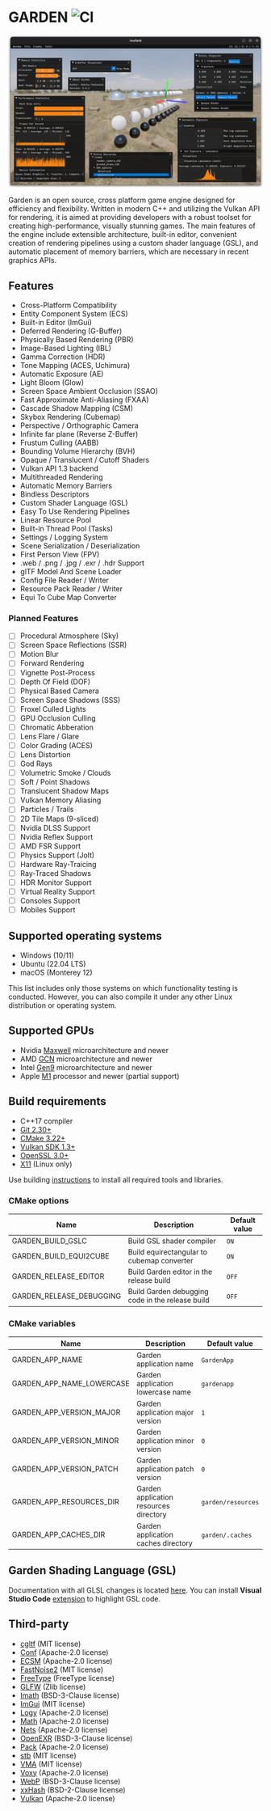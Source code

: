 # GARDEN ![CI](https://github.com/cfnptr/garden/actions/workflows/cmake.yml/badge.svg)

![Engine screenshot](docs/engine-screenshot.png)

Garden is an open source, cross platform game engine designed for efficiency and flexibility.
Written in modern C++ and utilizing the Vulkan API for rendering, it is aimed at providing
developers with a robust toolset for creating high-performance, visually stunning games.
The main features of the engine include extensible architecture, built-in editor,
convenient creation of rendering pipelines using a custom shader language (GSL), and
automatic placement of memory barriers, which are necessary in recent graphics APIs.

## Features

* Cross-Platform Compatibility
* Entity Component System (ECS)
* Built-in Editor (ImGui)
* Deferred Rendering (G-Buffer)
* Physically Based Rendering (PBR)
* Image-Based Lighting (IBL)
* Gamma Correction (HDR)
* Tone Mapping (ACES, Uchimura)
* Automatic Exposure (AE)
* Light Bloom (Glow)
* Screen Space Ambient Occlusion (SSAO)
* Fast Approximate Anti-Aliasing (FXAA)
* Cascade Shadow Mapping (CSM)
* Skybox Rendering (Cubemap)
* Perspective / Orthographic Camera
* Infinite far plane (Reverse Z-Buffer)
* Frustum Culling (AABB)
* Bounding Volume Hierarchy (BVH)
* Opaque / Translucent / Cutoff Shaders
* Vulkan API 1.3 backend
* Multithreaded Rendering
* Automatic Memory Barriers
* Bindless Descriptors
* Custom Shader Language (GSL)
* Easy To Use Rendering Pipelines
* Linear Resource Pool
* Built-in Thread Pool (Tasks)
* Settings / Logging System
* Scene Serialization / Deserialization
* First Person View (FPV)
* .web / .png / .jpg / .exr / .hdr Support
* glTF Model And Scene Loader
* Config File Reader / Writer
* Resource Pack Reader / Writer
* Equi To Cube Map Converter

### Planned Features

- [ ] Procedural Atmosphere (Sky)
- [ ] Screen Space Reflections (SSR)
- [ ] Motion Blur
- [ ] Forward Rendering
- [ ] Vignette Post-Process
- [ ] Depth Of Field (DOF)
- [ ] Physical Based Camera
- [ ] Screen Space Shadows (SSS)
- [ ] Froxel Culled Lights
- [ ] GPU Occlusion Culling
- [ ] Chromatic Abberation
- [ ] Lens Flare / Glare
- [ ] Color Grading (ACES)
- [ ] Lens Distortion
- [ ] God Rays
- [ ] Volumetric Smoke / Clouds
- [ ] Soft / Point Shadows
- [ ] Translucent Shadow Maps
- [ ] Vulkan Memory Aliasing
- [ ] Particles / Trails
- [ ] 2D Tile Maps (9-sliced)
- [ ] Nvidia DLSS Support
- [ ] Nvidia Reflex Support
- [ ] AMD FSR Support
- [ ] Physics Support (Jolt)
- [ ] Hardware Ray-Traicing
- [ ] Ray-Traced Shadows
- [ ] HDR Monitor Support
- [ ] Virtual Reality Support
- [ ] Consoles Support
- [ ] Mobiles Support

## Supported operating systems

* Windows (10/11)
* Ubuntu (22.04 LTS)
* macOS (Monterey 12)

This list includes only those systems on which functionality testing is conducted.
However, you can also compile it under any other Linux distribution or operating system.

## Supported GPUs

* Nvidia [Maxwell](https://developer.nvidia.com/maxwell-compute-architecture) microarchitecture and newer
* AMD [GCN](https://en.wikipedia.org/wiki/Graphics_Core_Next) microarchitecture and newer
* Intel [Gen9](https://en.wikichip.org/wiki/intel/microarchitectures/gen9) microarchitecture and newer
* Apple [M1](https://en.wikipedia.org/wiki/Apple_M1) processor and newer (partial support)

## Build requirements

* C++17 compiler
* [Git 2.30+](https://git-scm.com)
* [CMake 3.22+](https://cmake.org)
* [Vulkan SDK 1.3+](https://vulkan.lunarg.com)
* [OpenSSL 3.0+](https://openssl.org)
* [X11](https://www.x.org) (Linux only)

Use building [instructions](BUILDING.md) to install all required tools and libraries.

### CMake options

| Name                     | Description                                      | Default value |
|--------------------------|--------------------------------------------------|---------------|
| GARDEN_BUILD_GSLC        | Build GSL shader compiler                        | `ON`          |
| GARDEN_BUILD_EQUI2CUBE   | Build equirectangular to cubemap converter       | `ON`          |
| GARDEN_RELEASE_EDITOR    | Build Garden editor in the release build         | `OFF`         |
| GARDEN_RELEASE_DEBUGGING | Build Garden debugging code in the release build | `OFF`         |

### CMake variables

| Name                      | Description                            | Default value      |
|---------------------------|----------------------------------------|--------------------|
| GARDEN_APP_NAME           | Garden application name                | `GardenApp`        |
| GARDEN_APP_NAME_LOWERCASE | Garden application lowercase name      | `gardenapp`        |
| GARDEN_APP_VERSION_MAJOR  | Garden application major version       | `1`                |
| GARDEN_APP_VERSION_MINOR  | Garden application minor version       | `0`                |
| GARDEN_APP_VERSION_PATCH  | Garden application patch version       | `0`                |
| GARDEN_APP_RESOURCES_DIR  | Garden application resources directory | `garden/resources` |
| GARDEN_APP_CACHES_DIR     | Garden application caches directory    | `garden/.caches`   |

## Garden Shading Language (GSL)

Documentation with all GLSL changes is located [here](docs/gsl.md).
You can install **Visual Studio Code** [extension](https://marketplace.visualstudio.com/items?itemName=cfnptr.gsl-linter) to highlight GSL code.

## Third-party

* [cgltf](https://github.com/jkuhlmann/cgltf) (MIT license)
* [Conf](https://github.com/cfnptr/conf) (Apache-2.0 license)
* [ECSM](https://github.com/cfnptr/ecsm) (Apache-2.0 license)
* [FastNoise2](https://github.com/Auburn/FastNoise2) (MIT license)
* [FreeType](https://github.com/freetype/freetype) (FreeType license)
* [GLFW](https://github.com/glfw/glfw) (Zlib license)
* [Imath](https://github.com/AcademySoftwareFoundation/Imath) (BSD-3-Clause license)
* [ImGui](https://github.com/ocornut/imgui) (MIT license)
* [Logy](https://github.com/cfnptr/logy) (Apache-2.0 license)
* [Math](https://github.com/cfnptr/math) (Apache-2.0 license)
* [Nets](https://github.com/cfnptr/nets) (Apache-2.0 license)
* [OpenEXR](https://github.com/AcademySoftwareFoundation/openexr) (BSD-3-Clause license)
* [Pack](https://github.com/cfnptr/pack) (Apache-2.0 license)
* [stb](https://github.com/nothings/stb) (MIT license)
* [VMA](https://github.com/GPUOpen-LibrariesAndSDKs/VulkanMemoryAllocator) (MIT license)
* [Voxy](https://github.com/cfnptr/voxy) (Apache-2.0 license)
* [WebP](https://github.com/webmproject/libwebp) (BSD-3-Clause license)
* [xxHash](https://github.com/Cyan4973/xxHash) (BSD-2-Clause license)
* [Vulkan](https://github.com/KhronosGroup) (Apache-2.0 license)